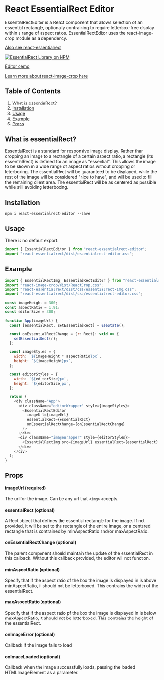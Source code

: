 # React EssentialRect Editor

EssentialRectEditor is a React component that allows selection of an essential rectangle, optionally contraining to require letterbox-free display within a range of aspect ratios. EssentialRectEditor uses the react-image-crop module as a dependency.

[Also see react-essentialrect](https://www.npmjs.com/package/react-essentialrect)

[![EssentialRect Library on NPM](https://img.shields.io/npm/v/react-essentialrect-editor.svg)](https://www.npmjs.com/package/react-essentialrect-editor)

[Editor demo](https://tool.essentialrect.com)

[Learn more about react-image-crop here](https://github.com/DominicTobias/react-image-crop)

## Table of Contents

1. [What is essentiaRect?](#about)
2. [Installation](#installation)
3. [Usage](#usage)
4. [Example](#example)
5. [Props](#props)

## What is essentialRect?

EssentialRect is a standard for responsive image display. Rather than cropping an image to a rectangle of a certain aspect ratio, a rectangle (its essentialRect) is defined for an image as "essential". This allows the image to be shown in a wide range of aspect ratios without cropping or leterboxing. The essentialRect will be guaranteed to be displayed, while the rest of the image will be considered "nice to have", and will be used to fill the remaining client area. The essentialRect will be as centered as possible while still avoiding letterboxing.

## Installation

```
npm i react-essentialrect-editor --save
```

## Usage

There is no default export.

```js
import { EssentialRectEditor } from "react-essentialrect-editor";
import "react-essentialrect/dist/essentialrect-editor.css";
```

## Example

```js
import { EssentialRectImg, EssentialRectEditor } from "react-essentialrect/editor";
import "react-image-crop/dist/ReactCrop.css";
import "react-essentialrect/dist/css/essentialrect-img.css";
import "react-essentialrect/dist/css/essentialrect-editor.css";

const imageHeight = 300;
const aspectRatio = 1.91;
const editorSize = 300;

function App(imageUrl) {
  const [essentialRect, setEssentialRect] = useState();

  const onEssentialRectChange = (r: Rect): void => {
    setEssentialRect(r);
  };

  const imageStyles = {
    width: `${imageHeight * aspectRatio}px`,
    height: `${imageHeight}px`,
  };

  const editorStyles = {
    width: `${editorSize}px`,
    height: `${editorSize}px`,
  };

  return (
    <div className="App">
      <div className="editorWrapper" style={imageStyles}>
        <EssentialRectEditor
          imageUrl={imageUrl}
          essentialRect={essentialRect}
          onEssentialRectChange={onEssentialRectChange}
        />
      </div>
      <div className="imageWrapper" style={editorStyles}>
        <EssentialRectImg src={imageUrl} essentialRect={essentialRect} />
      </div>
    </div>
  );
}
```

## Props

#### imageUrl (required)

The url for the image.  Can be any url that `<img>` accepts.

#### essentialRect (optional)

A Rect object that defines the essential rectangle for the image.  If not provided, it will be set to the rectangle of the entire image, or a centered rectangle that is contrained by minAspectRatio and/or maxAspectRatio.

#### onEssentialRectChange (optional)

The parent component should maintain the update of the essentialRect in this callback.  Without this callback provided, the editor will not function.

#### minAspectRatio (optional)

Specify that if the aspect ratio of the box the image is displayed in is above minAspectRatio, it should not be letterboxed.  This contrains the width of the essentialRect.

#### maxAspectRatio (optional)

Specify that if the aspect ratio pf the box the image is displayed in is below maxAspectRatio, it should not be letterboxed.  This contrains the height of the essentialRect.

#### onImageError (optional)

Callback if the image fails to load

#### onImageLoaded (optional)

Callback when the image successfully loads, passing the loaded HTMLImageElement as a parameter.

